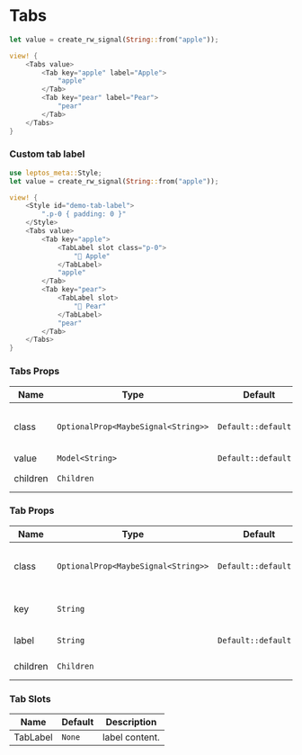 # Tabs

```rust demo
let value = create_rw_signal(String::from("apple"));

view! {
    <Tabs value>
        <Tab key="apple" label="Apple">
            "apple"
        </Tab>
        <Tab key="pear" label="Pear">
            "pear"
        </Tab>
    </Tabs>
}
```

### Custom tab label

```rust demo
use leptos_meta::Style;
let value = create_rw_signal(String::from("apple"));

view! {
    <Style id="demo-tab-label">
        ".p-0 { padding: 0 }"
    </Style>
    <Tabs value>
        <Tab key="apple">
            <TabLabel slot class="p-0">
                "🍎 Apple"
            </TabLabel>
            "apple"
        </Tab>
        <Tab key="pear">
            <TabLabel slot>
                "🍐 Pear"
            </TabLabel>
            "pear"
        </Tab>
    </Tabs>
}
```

### Tabs Props

| Name     | Type                                | Default              | Description                             |
| -------- | ----------------------------------- | -------------------- | --------------------------------------- |
| class    | `OptionalProp<MaybeSignal<String>>` | `Default::default()` | Addtional classes for the tabs element. |
| value    | `Model<String>`                     | `Default::default()` | Tabs value.                             |
| children | `Children`                          |                      | Tabs content.                           |

### Tab Props

| Name     | Type                                | Default              | Description                            |
| -------- | ----------------------------------- | -------------------- | -------------------------------------- |
| class    | `OptionalProp<MaybeSignal<String>>` | `Default::default()` | Addtional classes for the tab element. |
| key      | `String`                            |                      | The indentifier of the tab.            |
| label    | `String`                            | `Default::default()` | The label of the tab.                  |
| children | `Children`                          |                      | Tabs content.                          |

### Tab Slots

| Name     | Default | Description    |
| -------- | ------- | -------------- |
| TabLabel | `None`  | label content. |
